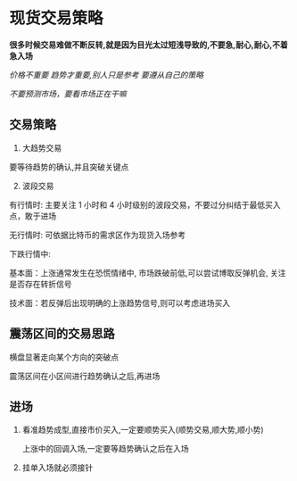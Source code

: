 # 现货交易策略

**很多时候交易难做不断反转,就是因为目光太过短浅导致的,不要急,耐心,耐心,不着急入场**

_价格不重要 趋势才重要,别人只是参考 要遵从自己的策略_

_不要预测市场，要看市场正在干嘛_

## 交易策略

1. 大趋势交易

要等待趋势的确认,并且突破关键点

2. 波段交易

有行情时: 主要关注 1 小时和 4 小时级别的波段交易，不要过分纠结于最低买入点，敢于进场

无行情时: 可依据比特币的需求区作为现货入场参考

下跌行情中:

基本面：上涨通常发生在恐慌情绪中, 市场跌破前低,可以尝试博取反弹机会, 关注是否存在转折信号

技术面：若反弹后出现明确的上涨趋势信号,则可以考虑进场买入

## 震荡区间的交易思路

横盘显著走向某个方向的突破点

震荡区间在小区间进行趋势确认之后,再进场

## 进场

1. 看准趋势成型,直接市价买入,一定要顺势买入(顺势交易,顺大势,顺小势)

   上涨中的回调入场,一定要等趋势确认之后在入场

2. 挂单入场就必须接针
